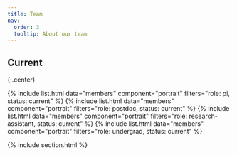 ```yaml
---
title: Team
nav:
  order: 3
  tooltip: About our team
---
```

## Current
{:.center}

{% include list.html data="members" component="portrait" filters="role: pi, status: current" %}
{% include list.html data="members" component="portrait" filters="role: postdoc, status: current" %}
{% include list.html data="members" component="portrait" filters="role: research-assistant, status: current" %}
{% include list.html data="members" component="portrait" filters="role: undergrad, status: current" %}

{% include section.html %}



